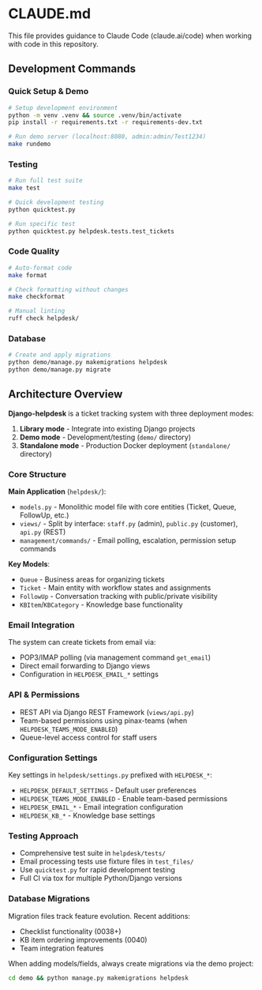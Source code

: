 # CLAUDE.md

This file provides guidance to Claude Code (claude.ai/code) when working with code in this repository.

## Development Commands

### Quick Setup & Demo
```bash
# Setup development environment
python -m venv .venv && source .venv/bin/activate
pip install -r requirements.txt -r requirements-dev.txt

# Run demo server (localhost:8080, admin:admin/Test1234)
make rundemo
```

### Testing
```bash
# Run full test suite
make test

# Quick development testing
python quicktest.py

# Run specific test
python quicktest.py helpdesk.tests.test_tickets
```

### Code Quality
```bash
# Auto-format code
make format

# Check formatting without changes
make checkformat

# Manual linting
ruff check helpdesk/
```

### Database
```bash
# Create and apply migrations
python demo/manage.py makemigrations helpdesk
python demo/manage.py migrate
```

## Architecture Overview

**Django-helpdesk** is a ticket tracking system with three deployment modes:
1. **Library mode** - Integrate into existing Django projects
2. **Demo mode** - Development/testing (`demo/` directory)
3. **Standalone mode** - Production Docker deployment (`standalone/` directory)

### Core Structure

**Main Application** (`helpdesk/`):
- `models.py` - Monolithic model file with core entities (Ticket, Queue, FollowUp, etc.)
- `views/` - Split by interface: `staff.py` (admin), `public.py` (customer), `api.py` (REST)
- `management/commands/` - Email polling, escalation, permission setup commands

**Key Models**:
- `Queue` - Business areas for organizing tickets
- `Ticket` - Main entity with workflow states and assignments
- `FollowUp` - Conversation tracking with public/private visibility
- `KBItem`/`KBCategory` - Knowledge base functionality

### Email Integration

The system can create tickets from email via:
- POP3/IMAP polling (via management command `get_email`)
- Direct email forwarding to Django views
- Configuration in `HELPDESK_EMAIL_*` settings

### API & Permissions

- REST API via Django REST Framework (`views/api.py`)
- Team-based permissions using pinax-teams (when `HELPDESK_TEAMS_MODE_ENABLED`)
- Queue-level access control for staff users

### Configuration Settings

Key settings in `helpdesk/settings.py` prefixed with `HELPDESK_*`:
- `HELPDESK_DEFAULT_SETTINGS` - Default user preferences
- `HELPDESK_TEAMS_MODE_ENABLED` - Enable team-based permissions
- `HELPDESK_EMAIL_*` - Email integration configuration
- `HELPDESK_KB_*` - Knowledge base settings

### Testing Approach

- Comprehensive test suite in `helpdesk/tests/`
- Email processing tests use fixture files in `test_files/`
- Use `quicktest.py` for rapid development testing
- Full CI via tox for multiple Python/Django versions

### Database Migrations

Migration files track feature evolution. Recent additions:
- Checklist functionality (0038+)
- KB item ordering improvements (0040)
- Team integration features

When adding models/fields, always create migrations via the demo project:
```bash
cd demo && python manage.py makemigrations helpdesk
```